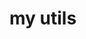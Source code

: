 # my utils

**<script type="module" src="https://github.com/TatsianaMiller/webflow/blob/main/index.js"></script>**
